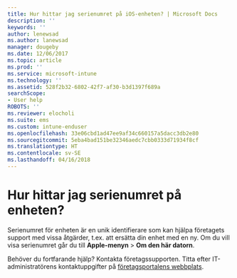```yaml
---
title: Hur hittar jag serienumret på iOS-enheten? | Microsoft Docs
description: ''
keywords: ''
author: lenewsad
ms.author: lanewsad
manager: dougeby
ms.date: 12/06/2017
ms.topic: article
ms.prod: ''
ms.service: microsoft-intune
ms.technology: ''
ms.assetid: 528f2b32-6802-42f7-af30-b3d1397f689a
searchScope:
- User help
ROBOTS: ''
ms.reviewer: elocholi
ms.suite: ems
ms.custom: intune-enduser
ms.openlocfilehash: 33e06cbd1ad47ee9af34c660157a5dacc3db2e80
ms.sourcegitcommit: 5eba4bad151be32346aedc7cbb0333d71934f8cf
ms.translationtype: HT
ms.contentlocale: sv-SE
ms.lasthandoff: 04/16/2018
---
```

# <a name="how-do-i-find-the-serial-number-on-my-device"></a>Hur hittar jag serienumret på enheten?

Serienumret för enheten är en unik identifierare som kan hjälpa företagets support med vissa åtgärder, t.ex. att ersätta din enhet med en ny. Om du vill visa serienumret går du till **Apple-menyn** > **Om den här datorn**.

Behöver du fortfarande hjälp? Kontakta företagssupporten. Titta efter IT-administratörens kontaktuppgifter på [företagsportalens webbplats](https://portal.manage.microsoft.com#HelpDeskDialog).
